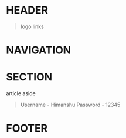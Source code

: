 # HEADER
>logo
>links
# NAVIGATION
# SECTION
article
aside
>Username - Himanshu
>Password - 12345
# FOOTER
